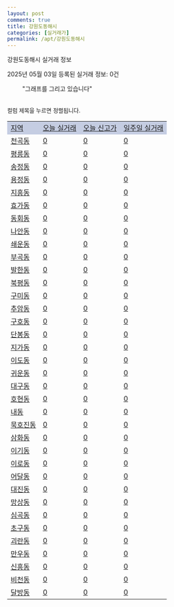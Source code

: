 ```yaml
---
layout: post
comments: true
title: 강원도동해시
categories: [실거래가]
permalink: /apt/강원도동해시
---
```


강원도동해시 실거래 정보

2025년 05월 03일 등록된 실거래 정보: 0건

<!--<script async src="https://pagead2.googlesyndication.com/pagead/js/adsbygoogle.js?client=ca-pub-3485438051770037"
 crossorigin="anonymous"></script>-->

<script type="text/javascript">
  google.charts.load('current', {'packages':['corechart']});
  google.charts.setOnLoadCallback(drawChart);

  function drawChart() {
    var data = google.visualization.arrayToDataTable([['거래일', '매매', '전월세', '전매'], ['21-01', 1, 1, 0], ['21-02', 0, 1, 0], ['21-03', 0, 1, 0], ['21-04', 0, 1, 0], ['21-05', 0, 1, 0], ['21-06', 0, 3, 0], ['21-07', 7, 12, 0], ['21-08', 114, 70, 8], ['21-09', 121, 94, 12], ['21-10', 157, 138, 16], ['21-11', 141, 233, 14], ['21-12', 95, 168, 104], ['22-01', 87, 131, 33], ['22-02', 112, 140, 50], ['22-03', 109, 98, 13], ['22-04', 131, 105, 14], ['22-05', 128, 111, 9], ['22-06', 103, 184, 7], ['22-07', 75, 135, 2], ['22-08', 20, 44, 0]]);

    var options = {
      title: '최근 1년간 유형별 거래량 추이',
      legend: { position: 'bottom' }
    };

    setTimeout(function() {
        var chart = new google.visualization.LineChart(document.getElementById('columnchart_material'));
        chart.draw(data, (options));
        document.getElementById('loading').style.display = 'none';
        var dayLabel = (new Date()).getDay();
        if (dayLabel < 2) {
            sorttable.innerSortFunction.apply(document.getElementById('week'), []);
            sorttable.innerSortFunction.apply(document.getElementById('week'), []);        
        }
        else {
            sorttable.innerSortFunction.apply(document.getElementById('today'), []);
            sorttable.innerSortFunction.apply(document.getElementById('today'), []);
        }
    }, 200);

  }
</script>

<div id="loading" style="z-index:20; display: block; margin-left: 35px">"그래프를 그리고 있습니다"</div>
<div id="columnchart_material" style="width: 95%; margin-left: -35px; display: block"></div>
<!--<div style="width: 95%; margin-left: -35px; display: block">
      <script async src="https://pagead2.googlesyndication.com/pagead/js/adsbygoogle.js?client=ca-pub-3485438051770037"
          crossorigin="anonymous"></script>
      <ins class="adsbygoogle"
          style="display:block"
          data-ad-format="fluid"
          data-ad-layout-key="-fb+5w+4e-db+86"
          data-ad-client="ca-pub-3485438051770037"
          data-ad-slot="1827090281"></ins>
      <script>
          (adsbygoogle = window.adsbygoogle || []).push({});
      </script>
</div>-->
<br>

<font size='small' style='font-size: small;'>컬럼 제목을 누르면 정렬됩니다.</font>
<table class="sortable">
  <tr style='background-color: rgba(114, 132, 186,0.4);'>
    <td id="region"><a href="#">지역</a></td>
    <td id="today"><a href="#">오늘 실거래</a></td>
    <td id="today_new"><a href="#">오늘 신고가</a></td>
    <td id="week"><a href="#">일주일 실거래</a></td>
  </tr>

  
  <tr class="item">
    <td><a href="강원도동해시천곡동">천곡동</a></td>
    <td><a href="강원도동해시천곡동">0</a></td>
    <td><a href="강원도동해시천곡동">0</a></td>
    <td><a href="강원도동해시천곡동">0</a></td>
  </tr>
    

  <tr class="item">
    <td><a href="강원도동해시평릉동">평릉동</a></td>
    <td><a href="강원도동해시평릉동">0</a></td>
    <td><a href="강원도동해시평릉동">0</a></td>
    <td><a href="강원도동해시평릉동">0</a></td>
  </tr>
    

  <tr class="item">
    <td><a href="강원도동해시송정동">송정동</a></td>
    <td><a href="강원도동해시송정동">0</a></td>
    <td><a href="강원도동해시송정동">0</a></td>
    <td><a href="강원도동해시송정동">0</a></td>
  </tr>
    

  <tr class="item">
    <td><a href="강원도동해시용정동">용정동</a></td>
    <td><a href="강원도동해시용정동">0</a></td>
    <td><a href="강원도동해시용정동">0</a></td>
    <td><a href="강원도동해시용정동">0</a></td>
  </tr>
    

  <tr class="item">
    <td><a href="강원도동해시지흥동">지흥동</a></td>
    <td><a href="강원도동해시지흥동">0</a></td>
    <td><a href="강원도동해시지흥동">0</a></td>
    <td><a href="강원도동해시지흥동">0</a></td>
  </tr>
    

  <tr class="item">
    <td><a href="강원도동해시효가동">효가동</a></td>
    <td><a href="강원도동해시효가동">0</a></td>
    <td><a href="강원도동해시효가동">0</a></td>
    <td><a href="강원도동해시효가동">0</a></td>
  </tr>
    

  <tr class="item">
    <td><a href="강원도동해시동회동">동회동</a></td>
    <td><a href="강원도동해시동회동">0</a></td>
    <td><a href="강원도동해시동회동">0</a></td>
    <td><a href="강원도동해시동회동">0</a></td>
  </tr>
    

  <tr class="item">
    <td><a href="강원도동해시나안동">나안동</a></td>
    <td><a href="강원도동해시나안동">0</a></td>
    <td><a href="강원도동해시나안동">0</a></td>
    <td><a href="강원도동해시나안동">0</a></td>
  </tr>
    

  <tr class="item">
    <td><a href="강원도동해시쇄운동">쇄운동</a></td>
    <td><a href="강원도동해시쇄운동">0</a></td>
    <td><a href="강원도동해시쇄운동">0</a></td>
    <td><a href="강원도동해시쇄운동">0</a></td>
  </tr>
    

  <tr class="item">
    <td><a href="강원도동해시부곡동">부곡동</a></td>
    <td><a href="강원도동해시부곡동">0</a></td>
    <td><a href="강원도동해시부곡동">0</a></td>
    <td><a href="강원도동해시부곡동">0</a></td>
  </tr>
    

  <tr class="item">
    <td><a href="강원도동해시발한동">발한동</a></td>
    <td><a href="강원도동해시발한동">0</a></td>
    <td><a href="강원도동해시발한동">0</a></td>
    <td><a href="강원도동해시발한동">0</a></td>
  </tr>
    

  <tr class="item">
    <td><a href="강원도동해시북평동">북평동</a></td>
    <td><a href="강원도동해시북평동">0</a></td>
    <td><a href="강원도동해시북평동">0</a></td>
    <td><a href="강원도동해시북평동">0</a></td>
  </tr>
    

  <tr class="item">
    <td><a href="강원도동해시구미동">구미동</a></td>
    <td><a href="강원도동해시구미동">0</a></td>
    <td><a href="강원도동해시구미동">0</a></td>
    <td><a href="강원도동해시구미동">0</a></td>
  </tr>
    

  <tr class="item">
    <td><a href="강원도동해시추암동">추암동</a></td>
    <td><a href="강원도동해시추암동">0</a></td>
    <td><a href="강원도동해시추암동">0</a></td>
    <td><a href="강원도동해시추암동">0</a></td>
  </tr>
    

  <tr class="item">
    <td><a href="강원도동해시구호동">구호동</a></td>
    <td><a href="강원도동해시구호동">0</a></td>
    <td><a href="강원도동해시구호동">0</a></td>
    <td><a href="강원도동해시구호동">0</a></td>
  </tr>
    

  <tr class="item">
    <td><a href="강원도동해시단봉동">단봉동</a></td>
    <td><a href="강원도동해시단봉동">0</a></td>
    <td><a href="강원도동해시단봉동">0</a></td>
    <td><a href="강원도동해시단봉동">0</a></td>
  </tr>
    

  <tr class="item">
    <td><a href="강원도동해시지가동">지가동</a></td>
    <td><a href="강원도동해시지가동">0</a></td>
    <td><a href="강원도동해시지가동">0</a></td>
    <td><a href="강원도동해시지가동">0</a></td>
  </tr>
    

  <tr class="item">
    <td><a href="강원도동해시이도동">이도동</a></td>
    <td><a href="강원도동해시이도동">0</a></td>
    <td><a href="강원도동해시이도동">0</a></td>
    <td><a href="강원도동해시이도동">0</a></td>
  </tr>
    

  <tr class="item">
    <td><a href="강원도동해시귀운동">귀운동</a></td>
    <td><a href="강원도동해시귀운동">0</a></td>
    <td><a href="강원도동해시귀운동">0</a></td>
    <td><a href="강원도동해시귀운동">0</a></td>
  </tr>
    

  <tr class="item">
    <td><a href="강원도동해시대구동">대구동</a></td>
    <td><a href="강원도동해시대구동">0</a></td>
    <td><a href="강원도동해시대구동">0</a></td>
    <td><a href="강원도동해시대구동">0</a></td>
  </tr>
    

  <tr class="item">
    <td><a href="강원도동해시호현동">호현동</a></td>
    <td><a href="강원도동해시호현동">0</a></td>
    <td><a href="강원도동해시호현동">0</a></td>
    <td><a href="강원도동해시호현동">0</a></td>
  </tr>
    

  <tr class="item">
    <td><a href="강원도동해시내동">내동</a></td>
    <td><a href="강원도동해시내동">0</a></td>
    <td><a href="강원도동해시내동">0</a></td>
    <td><a href="강원도동해시내동">0</a></td>
  </tr>
    

  <tr class="item">
    <td><a href="강원도동해시묵호진동">묵호진동</a></td>
    <td><a href="강원도동해시묵호진동">0</a></td>
    <td><a href="강원도동해시묵호진동">0</a></td>
    <td><a href="강원도동해시묵호진동">0</a></td>
  </tr>
    

  <tr class="item">
    <td><a href="강원도동해시삼화동">삼화동</a></td>
    <td><a href="강원도동해시삼화동">0</a></td>
    <td><a href="강원도동해시삼화동">0</a></td>
    <td><a href="강원도동해시삼화동">0</a></td>
  </tr>
    

  <tr class="item">
    <td><a href="강원도동해시이기동">이기동</a></td>
    <td><a href="강원도동해시이기동">0</a></td>
    <td><a href="강원도동해시이기동">0</a></td>
    <td><a href="강원도동해시이기동">0</a></td>
  </tr>
    

  <tr class="item">
    <td><a href="강원도동해시이로동">이로동</a></td>
    <td><a href="강원도동해시이로동">0</a></td>
    <td><a href="강원도동해시이로동">0</a></td>
    <td><a href="강원도동해시이로동">0</a></td>
  </tr>
    

  <tr class="item">
    <td><a href="강원도동해시어달동">어달동</a></td>
    <td><a href="강원도동해시어달동">0</a></td>
    <td><a href="강원도동해시어달동">0</a></td>
    <td><a href="강원도동해시어달동">0</a></td>
  </tr>
    

  <tr class="item">
    <td><a href="강원도동해시대진동">대진동</a></td>
    <td><a href="강원도동해시대진동">0</a></td>
    <td><a href="강원도동해시대진동">0</a></td>
    <td><a href="강원도동해시대진동">0</a></td>
  </tr>
    

  <tr class="item">
    <td><a href="강원도동해시망상동">망상동</a></td>
    <td><a href="강원도동해시망상동">0</a></td>
    <td><a href="강원도동해시망상동">0</a></td>
    <td><a href="강원도동해시망상동">0</a></td>
  </tr>
    

  <tr class="item">
    <td><a href="강원도동해시심곡동">심곡동</a></td>
    <td><a href="강원도동해시심곡동">0</a></td>
    <td><a href="강원도동해시심곡동">0</a></td>
    <td><a href="강원도동해시심곡동">0</a></td>
  </tr>
    

  <tr class="item">
    <td><a href="강원도동해시초구동">초구동</a></td>
    <td><a href="강원도동해시초구동">0</a></td>
    <td><a href="강원도동해시초구동">0</a></td>
    <td><a href="강원도동해시초구동">0</a></td>
  </tr>
    

  <tr class="item">
    <td><a href="강원도동해시괴란동">괴란동</a></td>
    <td><a href="강원도동해시괴란동">0</a></td>
    <td><a href="강원도동해시괴란동">0</a></td>
    <td><a href="강원도동해시괴란동">0</a></td>
  </tr>
    

  <tr class="item">
    <td><a href="강원도동해시만우동">만우동</a></td>
    <td><a href="강원도동해시만우동">0</a></td>
    <td><a href="강원도동해시만우동">0</a></td>
    <td><a href="강원도동해시만우동">0</a></td>
  </tr>
    

  <tr class="item">
    <td><a href="강원도동해시신흥동">신흥동</a></td>
    <td><a href="강원도동해시신흥동">0</a></td>
    <td><a href="강원도동해시신흥동">0</a></td>
    <td><a href="강원도동해시신흥동">0</a></td>
  </tr>
    

  <tr class="item">
    <td><a href="강원도동해시비천동">비천동</a></td>
    <td><a href="강원도동해시비천동">0</a></td>
    <td><a href="강원도동해시비천동">0</a></td>
    <td><a href="강원도동해시비천동">0</a></td>
  </tr>
    

  <tr class="item">
    <td><a href="강원도동해시달방동">달방동</a></td>
    <td><a href="강원도동해시달방동">0</a></td>
    <td><a href="강원도동해시달방동">0</a></td>
    <td><a href="강원도동해시달방동">0</a></td>
  </tr>
    


</table>


    
